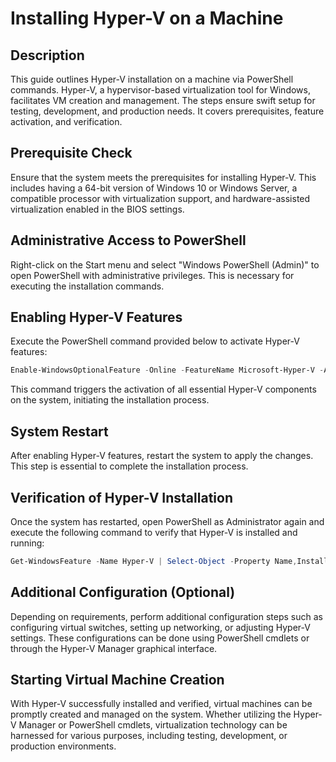 # Installing Hyper-V on a Machine

## Description

This guide outlines Hyper-V installation on a machine via PowerShell commands. Hyper-V, a hypervisor-based virtualization tool for Windows, facilitates VM creation and management. The steps ensure swift setup for testing, development, and production needs. It covers prerequisites, feature activation, and verification.

## Prerequisite Check

Ensure that the system meets the prerequisites for installing Hyper-V. This includes having a 64-bit version of Windows 10 or Windows Server, a compatible processor with virtualization support, and hardware-assisted virtualization enabled in the BIOS settings.

## Administrative Access to PowerShell

Right-click on the Start menu and select "Windows PowerShell (Admin)" to open PowerShell with administrative privileges. This is necessary for executing the installation commands.

## Enabling Hyper-V Features

Execute the PowerShell command provided below to activate Hyper-V features:

```powershell
Enable-WindowsOptionalFeature -Online -FeatureName Microsoft-Hyper-V -All
```

This command triggers the activation of all essential Hyper-V components on the system, initiating the installation process.

## System Restart

After enabling Hyper-V features, restart the system to apply the changes. This step is essential to complete the installation process.

## Verification of Hyper-V Installation

Once the system has restarted, open PowerShell as Administrator again and execute the following command to verify that Hyper-V is installed and running:

```powershell
Get-WindowsFeature -Name Hyper-V | Select-Object -Property Name,Installed
```

## Additional Configuration (Optional)

Depending on requirements, perform additional configuration steps such as configuring virtual switches, setting up networking, or adjusting Hyper-V settings. These configurations can be done using PowerShell cmdlets or through the Hyper-V Manager graphical interface.

## Starting Virtual Machine Creation

With Hyper-V successfully installed and verified, virtual machines can be promptly created and managed on the system. Whether utilizing the Hyper-V Manager or PowerShell cmdlets, virtualization technology can be harnessed for various purposes, including testing, development, or production environments.